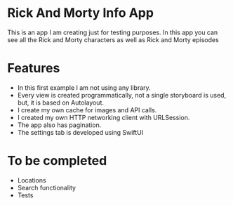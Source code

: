 # Rick And Morty Info App

This is an app I am creating just for testing purposes.
In this app you can see all the Rick and Morty characters as well as Rick and Morty episodes

# Features
- In this first example I am not using any library.
- Every view is created programmatically, not a single storyboard is used, but, it is based on Autolayout.
- I create my own cache for images and API calls.
- I created my own HTTP networking client with URLSession.
- The app also has pagination.
- The settings tab is developed using SwiftUI

# To be completed
- Locations 
- Search functionality
- Tests
